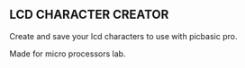 ## LCD CHARACTER CREATOR    

Create and save your lcd characters to use with picbasic pro.

Made for micro processors lab.

